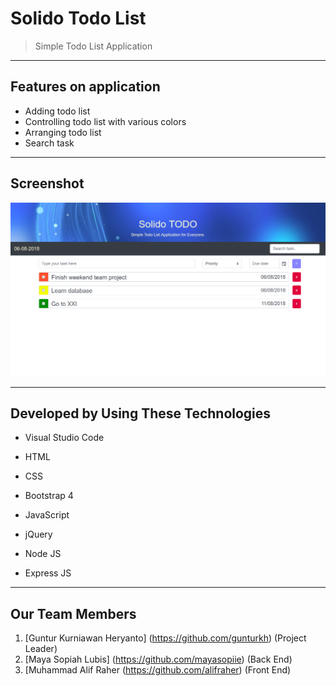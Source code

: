 # Solido Todo List

> Simple Todo List Application

---

## Features on application

-   Adding todo list
-   Controlling todo list with various colors
-   Arranging todo list
-   Search task 

---

## Screenshot

![Screenshot](./image/screenshot.png)

---

## Developed by Using These Technologies

-   Visual Studio Code
-   HTML
-   CSS
-   Bootstrap 4

-   JavaScript
-   jQuery
-   Node JS
-   Express JS

---

## Our Team Members

1.  [Guntur Kurniawan Heryanto] (https://github.com/gunturkh) (Project Leader)
2.  [Maya Sopiah Lubis] (https://github.com/mayasopiie) (Back End)
3.  [Muhammad Alif Raher (https://github.com/alifraher) (Front End)
